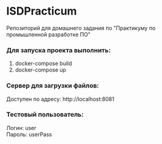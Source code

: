 # ISDPracticum
Репозиторий для домашнего задания по "Практикуму по промышленной разработке ПО"

### Для запуска проекта выполнить:
1) docker-compose build
2) docker-compose up

### Сервер для загрузки файлов:
Доступен по адресу: http://localhost:8081

### Тестовый пользователь:  
Логин: user  
Пароль: userPass  
